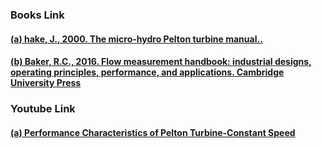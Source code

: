 ### <b>Books Link</b></br>
#### <a href="https://www.google.co.in/books/edition/The_Micro_hydro_Pelton_Turbine_Manual/04YqNQAACAAJ?hl=en"> (a) hake, J., 2000. The micro-hydro Pelton turbine manual..</a>
#### <a href="https://assets.cambridge.org/97811070/45866/frontmatter/9781107045866_frontmatter.pdf">(b) Baker, R.C., 2016. Flow measurement handbook: industrial designs, operating principles, performance, and applications. Cambridge University Press</a><br>

### <b>Youtube Link</b>
#### <a href="https://youtu.be/Ywby9KLy4Hc?si=uYrmoH_qb1q04y1b">  (a) Performance Characteristics of Pelton Turbine-Constant Speed</a><br>
